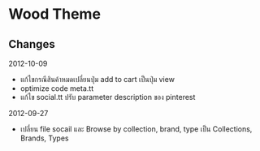 Wood Theme
===========

Changes
-------------
2012-10-09
- แก้ไขกรณีสินค้าหมดเปลี่ยนปุ่ม add to cart เป็นปุ่ม view
- optimize code meta.tt
- แก้ไข social.tt ปรับ parameter description ของ pinterest

2012-09-27
- เปลี่ยน file socail และ  Browse by collection, brand, type เป็น Collections, Brands, Types
